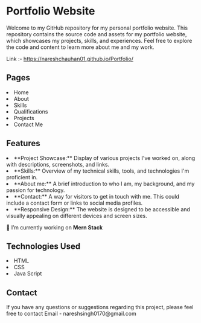 <h1>Portfolio Website</h1>

Welcome to my GitHub repository for my personal portfolio website. This repository contains the source code and assets for my portfolio website, which showcases my projects, skills, and experiences. Feel free to explore the code and content to learn more about me and my work.

Link :- https://nareshchauhan01.github.io/Portfolio/

<h2>Pages</h2>

<li>Home</li>
<li>About</li>
<li>Skills</li>
<li>Qualifications</li>
<li>Projects</li>
<li>Contact Me </li>

<h2>Features</h2>

<li>**Project Showcase:** Display of various projects I've worked on, along with descriptions, screenshots, and links.</li>
<li>**Skills:** Overview of my technical skills, tools, and technologies I'm proficient in.</li>
<li>**About me:** A brief introduction to who I am, my background, and my passion for technology.</li>
<li>**Contact:** A way for visitors to get in touch with me. This could include a contact form or links to social media profiles.</li>
<li>**Responsive Design:** The website is designed to be accessible and visually appealing on different devices and screen sizes.</li>

🔭 I’m currently working on **Mern Stack**

<h2>Technologies Used</h2>

<li>HTML</li>
<li>CSS</li>
<li>Java Script</li>

<h2>Contact</h2>
If you have any questions or suggestions regarding this project, please feel free to contact Email - nareshsingh0170@gmail.com

